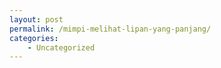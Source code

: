 ```yaml
---
layout: post
permalink: /mimpi-melihat-lipan-yang-panjang/
categories:
    - Uncategorized
---
```


